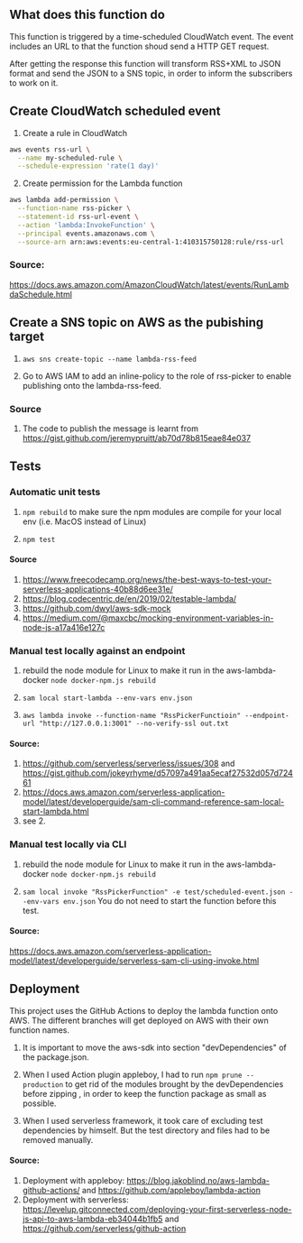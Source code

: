 ## What does this function do
This function is triggered by a time-scheduled CloudWatch event. The event includes an URL to that the function shoud send a HTTP GET request.
 
After getting the response this function will transform RSS+XML to JSON format and send the JSON to a SNS topic, in order to inform the subscribers to work on it.

## Create CloudWatch scheduled event
1. Create a rule in CloudWatch
```bash
aws events rss-url \
  --name my-scheduled-rule \
  --schedule-expression 'rate(1 day)'
```

2. Create permission for the Lambda function
```bash
aws lambda add-permission \
  --function-name rss-picker \
  --statement-id rss-url-event \
  --action 'lambda:InvokeFunction' \
  --principal events.amazonaws.com \
  --source-arn arn:aws:events:eu-central-1:410315750128:rule/rss-url
```

### Source:
https://docs.aws.amazon.com/AmazonCloudWatch/latest/events/RunLambdaSchedule.html

## Create a SNS topic on AWS as the pubishing target
1. `aws sns create-topic --name lambda-rss-feed`

2. Go to AWS IAM to add an inline-policy to the role of rss-picker to enable publishing onto the lambda-rss-feed.

### Source
1. The code to publish the message is learnt from https://gist.github.com/jeremypruitt/ab70d78b815eae84e037

## Tests

### Automatic unit tests
1. `npm rebuild` to make sure the npm modules are compile for your local env (i.e. MacOS instead of Linux)

2. `npm test`

#### Source 
1. https://www.freecodecamp.org/news/the-best-ways-to-test-your-serverless-applications-40b88d6ee31e/
2. https://blog.codecentric.de/en/2019/02/testable-lambda/
3. https://github.com/dwyl/aws-sdk-mock
4. https://medium.com/@maxcbc/mocking-environment-variables-in-node-js-a17a416e127c

### Manual test locally against an endpoint

1. rebuild the node module for Linux to make it run in the aws-lambda-docker
`node docker-npm.js rebuild` 

2. `sam local start-lambda --env-vars env.json`

3. `aws lambda invoke --function-name "RssPickerFunctioin" --endpoint-url "http://127.0.0.1:3001" --no-verify-ssl out.txt`

#### Source:
1. https://github.com/serverless/serverless/issues/308 and https://gist.github.com/jokeyrhyme/d57097a491aa5ecaf27532d057d72461
2. https://docs.aws.amazon.com/serverless-application-model/latest/developerguide/sam-cli-command-reference-sam-local-start-lambda.html
3. see 2.

### Manual test locally via CLI
1. rebuild the node module for Linux to make it run in the aws-lambda-docker
`node docker-npm.js rebuild` 

2. `sam local invoke "RssPickerFunction" -e test/scheduled-event.json --env-vars env.json`
You do not need to start the function before this test.

#### Source:
https://docs.aws.amazon.com/serverless-application-model/latest/developerguide/serverless-sam-cli-using-invoke.html

## Deployment

This project uses the GitHub Actions to deploy the lambda function onto AWS. The different branches will get deployed on AWS with their own function names.

1. It is important to move the aws-sdk into section "devDependencies" of the package.json. 

2. When I used Action plugin appleboy, I had to run `npm prune --production` to get rid of the modules brought by the devDependencies before zipping , in order to keep the function package as small as possible.

3. When I used serverless framework, it took care of excluding test dependencies by himself. But the test directory and files had to be removed manually.

#### Source:
1. Deployment with appleboy: https://blog.jakoblind.no/aws-lambda-github-actions/ and https://github.com/appleboy/lambda-action
2. Deployment with serverless: https://levelup.gitconnected.com/deploying-your-first-serverless-node-js-api-to-aws-lambda-eb34044b1fb5 and https://github.com/serverless/github-action

